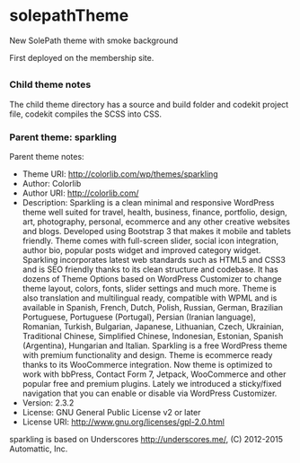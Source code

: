 # solepathTheme
New SolePath theme with smoke background

First deployed on the membership site.  


##

### Child theme notes

The child theme directory has a source and build folder and codekit project file, codekit compiles the SCSS into CSS.

### Parent theme: sparkling

Parent theme notes:

* Theme URI: http://colorlib.com/wp/themes/sparkling
* Author: Colorlib
* Author URI: http://colorlib.com/
* Description: Sparkling is a clean minimal and responsive WordPress theme well suited for travel, health, business, finance, portfolio, design, art, photography, personal, ecommerce and any other creative websites and blogs. Developed using Bootstrap 3 that makes it mobile and tablets friendly. Theme comes with full-screen slider, social icon integration, author bio, popular posts widget and improved category widget. Sparkling incorporates latest web standards such as HTML5 and CSS3 and is SEO friendly thanks to its clean structure and codebase. It has dozens of Theme Options based on WordPress Customizer to change theme layout, colors, fonts, slider settings and much more. Theme is also translation and multilingual ready, compatible with WPML and is available in Spanish, French, Dutch, Polish, Russian, German, Brazilian Portuguese, Portuguese (Portugal), Persian (Iranian language), Romanian, Turkish, Bulgarian, Japanese, Lithuanian, Czech, Ukrainian, Traditional Chinese, Simplified Chinese, Indonesian, Estonian, Spanish (Argentina), Hungarian and Italian. Sparkling is a free WordPress theme with premium functionality and design. Theme is ecommerce ready thanks to its WooCommerce integration. Now theme is optimized to work with bbPress, Contact Form 7, Jetpack, WooCommerce and other popular free and premium plugins. Lately we introduced a sticky/fixed navigation that you can enable or disable via WordPress Customizer.
* Version: 2.3.2
* License: GNU General Public License v2 or later
* License URI: http://www.gnu.org/licenses/gpl-2.0.html

sparkling is based on Underscores http://underscores.me/, (C) 2012-2015 Automattic, Inc.

